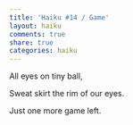 ```yaml
---
title: 'Haiku #14 / Game'
layout: haiku
comments: true
share: true
categories: haiku
---
```


All eyes on tiny ball,

Sweat skirt the rim of our eyes.

Just one more game left.
